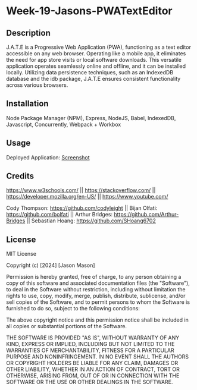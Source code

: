 # Week-19-Jasons-PWATextEditor

## Description

J.A.T.E is a Progressive Web Application (PWA), functioning as a text editor accessible on any web browser. Operating like a mobile app, it eliminates the need for app store visits or local software downloads. This versatile application operates seamlessly online and offline, and it can be installed locally. Utilizing data persistence techniques, such as an IndexedDB database and the idb package, J.A.T.E ensures consistent functionality across various browsers.

## Installation

Node Package Manager (NPM), Express, NodeJS, Babel, IndexedDB, Javascript, Concurrently, Webpack + Workbox

## Usage

Deployed Application: 
[Screenshot]()


## Credits

https://www.w3schools.com/ || 
https://stackoverflow.com/ || 
https://developer.mozilla.org/en-US/ || 
https://www.youtube.com/

Cody Thompson: https://github.com/codyleight ||
Bijan Olfati: https://github.com/bolfati || 
Arthur Bridges: https://github.com/Arthur-Bridges || 
Sebastian Hoang: https://github.com/SHoang6702

## License
MIT License

Copyright (c) [2024] [Jason Mason]

Permission is hereby granted, free of charge, to any person obtaining a copy of this software and associated documentation files (the "Software"), to deal in the Software without restriction, including without limitation the rights to use, copy, modify, merge, publish, distribute, sublicense, and/or sell copies of the Software, and to permit persons to whom the Software is furnished to do so, subject to the following conditions:

The above copyright notice and this permission notice shall be included in all copies or substantial portions of the Software.

THE SOFTWARE IS PROVIDED "AS IS", WITHOUT WARRANTY OF ANY KIND, EXPRESS OR IMPLIED, INCLUDING BUT NOT LIMITED TO THE WARRANTIES OF MERCHANTABILITY, FITNESS FOR A PARTICULAR PURPOSE AND NONINFRINGEMENT. IN NO EVENT SHALL THE AUTHORS OR COPYRIGHT HOLDERS BE LIABLE FOR ANY CLAIM, DAMAGES OR OTHER LIABILITY, WHETHER IN AN ACTION OF CONTRACT, TORT OR OTHERWISE, ARISING FROM, OUT OF OR IN CONNECTION WITH THE SOFTWARE OR THE USE OR OTHER DEALINGS IN THE SOFTWARE.

